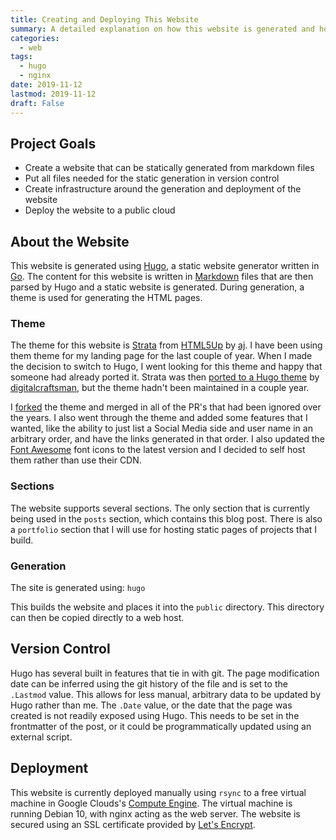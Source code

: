 ```yaml
---
title: Creating and Deploying This Website
summary: A detailed explanation on how this website is generated and hosted.
categories:
  - web
tags:
  - hugo
  - nginx
date: 2019-11-12
lastmod: 2019-11-12
draft: False
---
```


## Project Goals ##

* Create a website that can be statically generated from markdown files
* Put all files needed for the static generation in version control
* Create infrastructure around the generation and deployment of the website
* Deploy the website to a public cloud


## About the Website ##

This website is generated using [Hugo](https://gohugo.io), a static website generator written in [Go](https://golang.org/). The content for this website is written in [Markdown](https://daringfireball.net/projects/markdown/) files that are then parsed by Hugo and a static website is generated. During generation, a theme is used for generating the HTML pages.

### Theme ###

The theme for this website is [Strata](https://html5up.net/strata) from [HTML5Up](https://html5up.net/) by [aj](https://twitter.com/ajlkn). I have been using them theme for my landing page for the last couple of year. When I made the decision to switch to Hugo, I went looking for this theme and happy that someone had already ported it. Strata was then [ported to a Hugo theme](https://github.com/digitalcraftsman/hugo-strata-theme) by [digitalcraftsman](https://github.com/digitalcraftsman/), but the theme hadn't been maintained in a couple year. 

I [forked](https://github.com/alexnorell/hugo-strata-theme) the theme and merged in all of the PR's that had been ignored over the years. I also went through the theme and added some features that I wanted, like the ability to just list a Social Media side and user name in an arbitrary order, and have the links generated in that order. I also updated the [Font Awesome](https://fontawesome.com/) font icons to the latest version and I decided to self host them rather than use their CDN.

### Sections ###

The website supports several sections. The only section that is currently being used in the `posts` section, which contains this blog post. There is also a `portfolio` section that I will use for hosting static pages of projects that I build.

### Generation ###

The site is generated using: `hugo`

This builds the website and places it into the `public` directory. This directory can then be copied directly to a web host.

## Version Control ##

Hugo has several built in features that tie in with git. The page modification date can be inferred using the git history of the file and is set to the `.Lastmod` value. This allows for less manual, arbitrary data to be updated by Hugo rather than me. The `.Date` value, or the date that the page was created is not readily exposed using Hugo. This needs to be set in the frontmatter of the post, or it could be programmatically updated using an external script.

## Deployment ##

This website is currently deployed manually using `rsync` to a free virtual machine in Google Clouds's [Compute Engine](https://cloud.google.com/compute/). The virtual machine is running Debian 10, with nginx acting as the web server. The website is secured using an SSL certificate provided by [Let's Encrypt](https://letsencrypt.org/).
